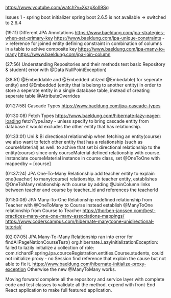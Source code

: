 https://www.youtube.com/watch?v=XszpXoII9Sg


Issues 1 -
spring boot initializer spring boot 2.6.5 is not available -> switched to 2.6.4

(19:11) Different JPA Annotations
https://www.baeldung.com/jpa-strategies-when-set-primary-key
https://www.baeldung.com/jpa-unique-constraints
-> reference for joined entity
defining constraint in combination of columns in a table to achive composite key
https://www.baeldung.com/jpa-many-to-many
https://www.baeldung.com/jpa-join-column

(27:56) Understanding Repositories and their methods
test basic Repository & student( error with @Data NullPointException)

(38:51) @Embeddable and @Embedded
utilzed @Embedable( for seperate entity) and @Embedded (entity that is belong to another entity)  in order to store a seperate entity in a single database table, instead of creating seperate table 
@AttributeOverrides


(01:27:58) Cascade Types
https://www.baeldung.com/jpa-cascade-types

(01:30:08) Fetch Types
https://www.baeldung.com/hibernate-lazy-eager-loading
fetchType.lazy - unless specify to bring cascade entity from database it would excludes the other entity that has relationship. 

(01:33:01) Uni & Bi directional relationship
when fetching an entity(course) we also want to fetch other entity that has a relationship (such as courseMaterial) as well.
to achive that set bi directional relationship to the entity(course) since only courseMaterial defined relationship with course.
instanciate courseMaterial instance in course class,
set @OneToOne with mappedby = [course]

(01:37:24) JPA One-To-Many Relationship
add teacher entity to explain one(teacher) to many(course) relationship.
in teacher entity, establishes @OneToMany relationship with course by 
adding @JoinColumn links between teacher and course by teacher_id and references the teacherId

(01:50:08) JPA Many-To-One Relationship
redefined relationship from Teacher with @OneToMany to Course 
instead establish @ManyToOne relationship from Course to Teacher
https://thorben-janssen.com/best-practices-many-one-one-many-associations-mappings/
https://www.coderscampus.com/hibernate-manytoone-unidirectional-tutorial/


(02:07:05) JPA Many-To-Many Relationship
ran into error for findAllPageNationCourseTest()
org.hibernate.LazyInitializationException: failed to lazily initialize a collection of role: com.richardP.springJpa.courceRegistration.entities.Course.students, could not initialize proxy - no Session
find reference that explain the cause but not able to fix it.
https://www.baeldung.com/hibernate-initialize-proxy-exception
Otherwise the new @ManyToMany works.

Moving forward
complete all the repository and service layer with complete code and test classes to validate all the method.
expend with front-End React application to make full featured application.

